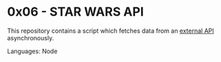 # 0x06 - STAR WARS API

This repository contains a script which fetches data from an [external API]('https://swapi-api.alx-tools.com/) asynchronously.

Languages: Node